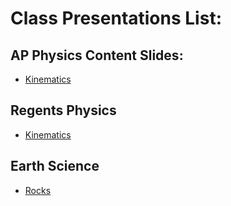 # Class Presentations List:


## AP Physics Content Slides:

  - [Kinematics](/mrporterphysics.github.io/Presentations/APCVPM/talks/CVPM2025.html)
  <!-- - [Linear Dynamics](/mrporterphysics.github.io/Presentations/Forces/talks/Dynamics2024.html)
  - [2D Motion](/mrporterphysics.github.io/Presentations/APCAPM/talks/twoDMotion.html)
  - [Circular Motion](/mrporterphysics.github.io/Presentations/Circular%20Motion/talks/CircularMotion2024-25.html)
  - [Energy](/mrporterphysics.github.io/Presentations/APETM/talks/APEnergy2025.html)
  - [Momentum](/mrporterphysics.github.io/Presentations/Momentum/talks/APmomentum2025.html)
  - [Rotation](/mrporterphysics.github.io/Presentations/AP%20Rotation%20Representation/talks/Rotation2025.html)
  - [Oscillation](/mrporterphysics.github.io/Presentations/AP%20SHM/talks/SHM2025.html)
  - [Fluids](/mrporterphysics.github.io/Presentations/Fluids/talk/APfluids2025.html)
  - [Final Project 2025](/mrporterphysics.github.io/Presentations/Final%20Project/FinalProject2025.html) -->

## Regents Physics 

- [Kinematics](/mrporterphysics.github.io/Presentations/APCVPM/talks/RPKinematics2025.html)
<!-- - [2D Motion](/mrporterphysics.github.io/Presentations/Projectiles/talks/RP2DMotion2024.html)
- [2D Motion Review](/mrporterphysics.github.io/Presentations/Projectiles/talks/projectileReviewVirtualStations.html)
- [Forces](/mrporterphysics.github.io/Presentations/Forces/talks/RPForces2024.html)
- [Force Stations](/mrporterphysics.github.io/Presentations/Forces/talks/forcestations.html)
- [Momentum](/mrporterphysics.github.io/Presentations/Momentum/talks/RPmomentum2025.html)
- [Energy](/mrporterphysics.github.io/Presentations/APETM/talks/RPEnergy2025.html)
- [Rotation](/mrporterphysics.github.io/Presentations/AP%20Rotation%20Representation/talks/Rotation2025.html)
- [Static Electricity](/mrporterphysics.github.io/Presentations/RP%20Static%20Electricity/staticE2025.html)
- [Circuits](/mrporterphysics.github.io/Presentations/RP%20Electricity/RPCircuits2023.html)
- [Waves](/mrporterphysics.github.io/Presentations/Waves/talks/RP_Waves_2023.html)
- [Modern Physics](/mrporterphysics.github.io/Presentations/RP%20Modern/rpmodern2023.html)
- [Magnets](/mrporterphysics.github.io/Presentations/Magnetism/magnetism.html) -->


## Earth Science

- [Rocks](/mrporterphysics.github.io/Presentations/ES%20Presentations/Rocks/Rocks2025.html)



